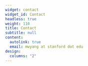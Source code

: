 ```yaml
---
widget: contact
widget_id: Contact
headless: true
weight: 110
title: Contact
subtitle: null
content:
  autolink: true
  email: mwyang at stanford dot edu
design:
  columns: "2"
---
```

